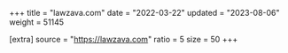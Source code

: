 +++
title = "lawzava.com"
date = "2022-03-22"
updated = "2023-08-06"
weight = 51145

[extra]
source = "https://lawzava.com"
ratio = 5
size = 50
+++
